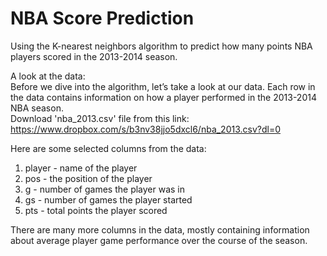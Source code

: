 # NBA Score Prediction

Using the K-nearest neighbors algorithm to predict how many points NBA players scored in the 2013-2014 season. </br>

A look at the data:</br>
Before we dive into the algorithm, let’s take a look at our data. Each row in  the data contains information on how a player performed in the 2013-2014 NBA season. </br>
Download 'nba_2013.csv' file from this link: </br>
https://www.dropbox.com/s/b3nv38jjo5dxcl6/nba_2013.csv?dl=0 </br>

Here are some selected columns from the data: </br>
1. player - name of the player 
2. pos - the position of the player 
3. g - number of games the player was in 
4. gs - number of games the player started 
5. pts - total points the player scored 

There are many more columns in the data, mostly containing information about average player game performance over the course of the season. 
